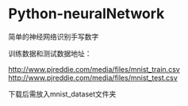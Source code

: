 # Python-neuralNetwork

简单的神经网络识别手写数字

训练数据和测试数据地址：

http://www.pjreddie.com/media/files/mnist_train.csv
http://www.pjreddie.com/media/files/mnist_test.csv


下载后需放入mnist_dataset文件夹
